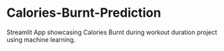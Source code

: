 # Calories-Burnt-Prediction
Streamlit App showcasing Calories Burnt during workout duration project using machine learning.
